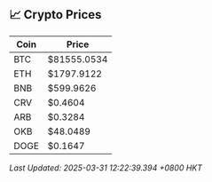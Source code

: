 ## 📈 Crypto Prices

| Coin | Price |
| ---- | ----- |
| BTC | $81555.0534 |
| ETH | $1797.9122 |
| BNB | $599.9626 |
| CRV | $0.4604 |
| ARB | $0.3284 |
| OKB | $48.0489 |
| DOGE | $0.1647 |

_Last Updated: 2025-03-31 12:22:39.394 +0800 HKT_